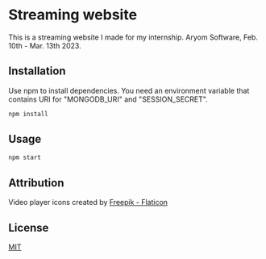 # Streaming website

This is a streaming website I made for my internship. Aryom Software, Feb. 10th - Mar. 13th 2023.

## Installation

Use npm to install dependencies. You need an environment variable that contains URI for "MONGODB_URI" and "SESSION_SECRET".

```bash
npm install
```

## Usage


```bash
npm start
```

## Attribution

Video player icons created by [Freepik - Flaticon](https://www.flaticon.com/free-icons/video-player)


## License

[MIT](https://choosealicense.com/licenses/mit/)
